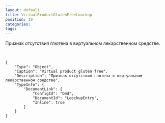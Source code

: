 ```yaml
---
layout: default
title: VirtualProductGlutenFreeLoockup
position: 10
categories: 
tags: 
---
```


Признак отсутствия глютена в виртуальном лекарственном средстве.

 

```
{
	"Type": "Object",
	"Caption": "Virtual product gluten free",
	"Description": "Признак отсутствия глютена в виртуальном лекарственном средстве",
	"TypeInfo": {
		"DocumentLink": {
			"ConfigId": "Dmd",
			"DocumentId": "LoockupEntry",
			"Inline": true
		}
	}
}
```

 

 

